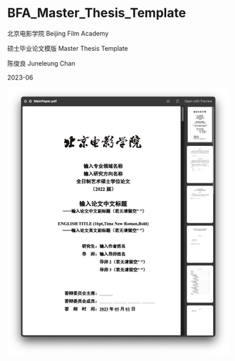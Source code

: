 # BFA_Master_Thesis_Template

北京电影学院 Beijing Film Academy

硕士毕业论文模版 Master Thesis Template

陈俊良 Juneleung Chan

2023-06


![pdfScreenshot](/doc/pic.png)
